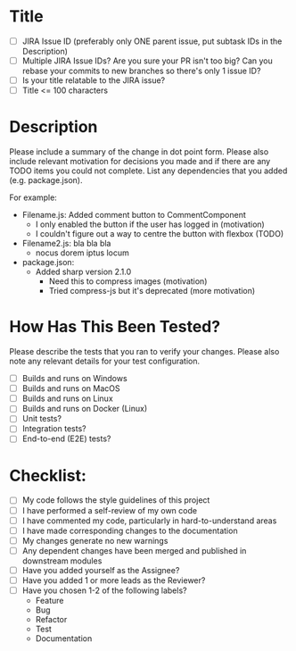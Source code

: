 # Title

- [ ] JIRA Issue ID (preferably only ONE parent issue, put subtask IDs in the Description)
- [ ] Multiple JIRA Issue IDs? Are you sure your PR isn't too big? Can you rebase your commits to new branches so there's only 1 issue ID?
- [ ] Is your title relatable to the JIRA issue?
- [ ] Title <= 100 characters

# Description

Please include a summary of the change in dot point form. Please also include relevant motivation for decisions you made and if there are any TODO items you could not complete. List any dependencies that you added (e.g. package.json).

For example:

- Filename.js: Added comment button to CommentComponent
  - I only enabled the button if the user has logged in (motivation)
  - I couldn't figure out a way to centre the button with flexbox (TODO)
- Filename2.js: bla bla bla
  - nocus dorem iptus locum
- package.json:
  - Added sharp version 2.1.0
    - Need this to compress images (motivation)
    - Tried compress-js but it's deprecated (more motivation)

# How Has This Been Tested?

Please describe the tests that you ran to verify your changes. Please also note any relevant details for your test configuration.

- [ ] Builds and runs on Windows
- [ ] Builds and runs on MacOS
- [ ] Builds and runs on Linux
- [ ] Builds and runs on Docker (Linux)
- [ ] Unit tests?
- [ ] Integration tests?
- [ ] End-to-end (E2E) tests?

# Checklist:

- [ ] My code follows the style guidelines of this project
- [ ] I have performed a self-review of my own code
- [ ] I have commented my code, particularly in hard-to-understand areas
- [ ] I have made corresponding changes to the documentation
- [ ] My changes generate no new warnings
- [ ] Any dependent changes have been merged and published in downstream modules
- [ ] Have you added yourself as the Assignee?
- [ ] Have you added 1 or more leads as the Reviewer?
- [ ] Have you chosen 1-2 of the following labels?
  - Feature
  - Bug
  - Refactor
  - Test
  - Documentation
